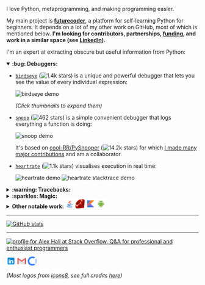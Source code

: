 I love Python, metaprogramming, and making programming easier.

My main project is [**futurecoder**](https://futurecoder.io/), a platform for self-learning Python for beginners. It depends on a lot of my other work on GitHub, most of which is mentioned below. **I'm looking for contributors, partnerships, [funding](https://opencollective.com/futurecoder), and work in a similar space (see <a href="https://www.linkedin.com/in/alex-hall-8532079a/">LinkedIn</a>).**

I'm an expert at extracting obscure but useful information from Python:

<details open>
<summary><b>:bug: Debuggers:</b></summary>
  
- [`birdseye`](https://birdseye.readthedocs.io/en/latest/) (![1.4k stars](https://img.shields.io/github/stars/alexmojaki/birdseye?label=%E2%AD%90&style=plastic)) is a unique and powerful debugger that lets you see the value of every individual expression:

  <img src="https://i.imgur.com/rtZEhHb.gif" width="64px" alt="birdseye demo"/>

  *(Click thumbnails to expand them)*

- [`snoop`](https://github.com/alexmojaki/snoop) (![462 stars](https://img.shields.io/github/stars/alexmojaki/snoop?label=%E2%AD%90&style=plastic)) is a simple convenient debugger that logs everything a function is doing:

  <img src="https://i.imgur.com/Enu7k0h.png" width="64px" alt="snoop demo"/>

  It's based on [cool-RR/PySnooper](https://github.com/cool-RR/PySnooper) (![14.2k stars](https://img.shields.io/github/stars/cool-RR/PySnooper?label=%E2%AD%90&style=plastic)) for which [I made many major contributions](https://github.com/cool-RR/PySnooper/pulls?q=author%3Aalexmojaki+is%3Amerged) and am a collaborator.

- [`heartrate`](https://github.com/alexmojaki/heartrate) (![1.1k stars](https://img.shields.io/github/stars/alexmojaki/heartrate?label=%E2%AD%90&style=plastic)) visualises execution in real time:

  <img src="https://media.giphy.com/media/H7wUw65MLvHLoX4sMW/giphy.gif" width="64px" alt="heartrate demo"/>

  <img src="https://media.giphy.com/media/VIQqY8yyjYkhNfwF29/giphy.gif" width="64px" alt="heartrate stacktrace demo"/>

</details>

<details>
<summary><b>:warning: Tracebacks:</b></summary>

- [`stack_data`](https://github.com/alexmojaki/stack_data) extracts data from stack frames and tracebacks, particularly to display more useful tracebacks than the default.
- I used `stack_data` to [overhaul tracebacks in **IPython**](https://github.com/ipython/ipython/pull/11886), adding several fixes and enhancements. In particular `stack_data` uses [`executing`](https://github.com/alexmojaki/executing) (see Magic section) to highlight the precise operation which failed:

  <img src="https://user-images.githubusercontent.com/3627481/75476425-3e6b9280-59a3-11ea-9b6c-b9e099475a45.png" width="64px" alt="ipython traceback with highlighted operation demo"/>

- `stack_data` is also used to show excellent beginner-friendly tracebacks in [futurecoder](https://futurecoder.io/):

  <img src="https://raw.githubusercontent.com/alexmojaki/futurecoder/master/images/traceback.png" width="64px" alt="futurecoder traceback"/>

- I added an [integration for the **Sentry** Python client](https://docs.sentry.io/platforms/python/configuration/integrations/pure_eval/) to provide more information in tracebacks in error reports. It uses my library [`pure_eval`](https://github.com/alexmojaki/pure_eval), which evaluates simple expressions such as attributes while guaranteeing that no potentially problematic code is executed. `pure_eval` is also used by `stack_data`.

</details>

<details>
<summary><b>:sparkles: Magic:</b></summary>

- [`executing`](https://github.com/alexmojaki/executing) (![68 stars](https://img.shields.io/github/stars/alexmojaki/executing?label=%E2%AD%90&style=plastic)) can find the exact operation being executed by a frame. This is the only library that allows doing this reliably as it is a very hard problem. Many others have tried and failed.
- I used `executing` to overhaul [gruns/icecream](https://github.com/gruns/icecream/pull/33) (![2.3k stars](https://img.shields.io/github/stars/gruns/icecream?label=%E2%AD%90&style=plastic)) and [pwwang/python-varname](https://github.com/pwwang/python-varname/issues/3#issuecomment-616206560) (![81 stars](https://img.shields.io/github/stars/pwwang/python-varname?label=%E2%AD%90&style=plastic)), fixing several issues in the process. Both authors made me collaborators, and I've provided plenty of help since.
- [`sorcery`](https://github.com/alexmojaki/sorcery) (![285 stars](https://img.shields.io/github/stars/alexmojaki/sorcery?label=%E2%AD%90&style=plastic)) uses `executing` to provide several surprising magical functions.

</details>

<details>
<summary><b>Other notable work: <img src="images/icons8-java-48.png" width="24" alt="java"/> <img src="images/Ruby_logo.svg" width="24" alt="ruby"/> <img src="images/icons8-kotlin-50.png" width="24" alt="kotlin"/> <img src="images/icons8-android-os-50.png" width="24" alt="android"/> </b></summary>

- I use [`gristlabs/asttokens`](https://github.com/gristlabs/asttokens) (![86 stars](https://img.shields.io/github/stars/gristlabs/asttokens?label=%E2%AD%90&style=plastic)) in *all* the projects mentioned above! I've made [many significant contributions](https://github.com/gristlabs/asttokens/pulls?q=is%3Amerged+author%3Aalexmojaki) to it.
- <img src="images/flask.png" width="24" alt="flas"/> <img src="images/file_type_swagger_icon_130134.svg" width="24" alt="swagger"/>[`instant_api`](https://github.com/alexmojaki/instant_api) (![103 stars](https://img.shields.io/github/stars/alexmojaki/instant_api?label=%E2%AD%90&style=plastic)) is more metaprogramming, but based on type hints. It lets you instantly create an HTTP API with automatic type conversions, JSON RPC, and a Swagger UI. No other library makes this so easy. Inspired by FastAPI.
- <img src="images/icons8-java-48.png" width="24" alt="java"/> <img src="images/icons8-amazon-web-services-50.png" width="24" alt="aws"/>  <img src="images/icons8-amazon-s3-50.png" width="24" alt="s3"/> [`s3-stream-upload`](https://github.com/alexmojaki/s3-stream-upload) (![149 stars](https://img.shields.io/github/stars/alexmojaki/s3-stream-upload?label=%E2%AD%90&style=plastic)) lets you efficiently stream large amounts of data to AWS S3 in Java.
- <img src="images/Ruby_logo.svg" width="24" alt="ruby"/> <img src="images/icons8-google-sketchup-50.png" width="24" alt="sketchup"/> [SunHours](http://sunhoursplugin.com/) is a SketchUp plugin written in Ruby used by architects around the world to analyse and visualise how much sunlight hits a surface.
  
  <img src="https://sunhoursplugin.com/img/6.png" width="64px" alt="SunHours screenshot"/>

- <img src="images/icons8-kotlin-50.png" width="24" alt="kotlin"/> <img src="images/icons8-android-os-50.png" width="24" alt="android"/><img src="images/icons8-google-play-50.png" width="24" alt="google play store"/> [Quiggles](https://play.google.com/store/apps/details?id=com.alexmojaki.quiggles) is an Android app written in Kotlin that lets anyone draw beautiful animated patterns with ease.

  <img src="https://i.imgur.com/wcmYlLu.png" width="64px" alt="Quiggles screenshot"/>

</details>

----

[![GitHub stats](https://github-readme-stats.vercel.app/api?username=alexmojaki&show_icons=True&theme=tokyonight)](https://github.com/anuraghazra/github-readme-stats)

----

<a href="https://stackoverflow.com/users/2482744/alex-hall"><img src="https://stackoverflow.com/users/flair/2482744.png" width="208" height="58" alt="profile for Alex Hall at Stack Overflow, Q&amp;A for professional and enthusiast programmers" title="profile for Alex Hall at Stack Overflow, Q&amp;A for professional and enthusiast programmers"></a>

<a href="https://www.linkedin.com/in/alex-hall-8532079a/"><img src="images/icons8-linkedin-50.png" width="24" alt="linkedin"/></a> <a href="mailto:alex.mojaki@gmail.com"><img src="images/icons8-gmail-50.png" width="24" alt="email"/></a> <a href="https://opencollective.com/futurecoder"><img src="images/open-collective.svg" width="24" alt="opencollective"/></a>

*(Most logos from [icons8](https://icons8.com/), see full credits [here](https://github.com/alexmojaki/alexmojaki/tree/master/images))*
